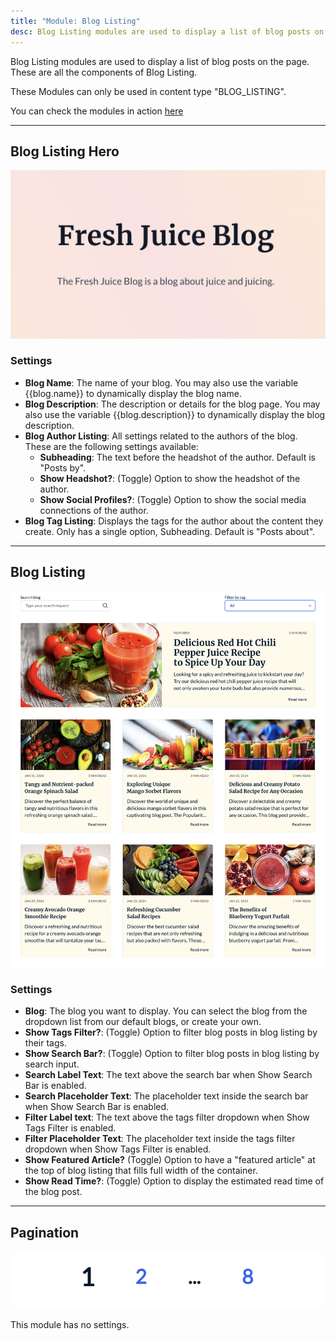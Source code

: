 ```yaml
---
title: "Module: Blog Listing"
desc: Blog Listing modules are used to display a list of blog posts on the page. These are all the components of Blog Listing.
---
```


Blog Listing modules are used to display a list of blog posts on the page. These are all the components of Blog Listing.

These Modules can only be used in content type "BLOG_LISTING".

You can check the modules in action [here](https://143910617.hs-sites-eu1.com/blog)

---

## Blog Listing Hero

<img src="./blog-listing-hero.png" alt="Screenshot of Blog Listing Hero Module" eleventy:widths="500" />

### Settings

- **Blog Name**: The name of your blog. You may also use the variable {{blog.name}} to dynamically display the blog name.
- **Blog Description**: The description or details for the blog page. You may also use the variable {{blog.description}} to dynamically display the blog description.
- **Blog Author Listing**: All settings related to the authors of the blog. These are the following settings available:
  - **Subheading**: The text before the headshot of the author. Default is "Posts by".
  - **Show Headshot?**: (Toggle) Option to show the headshot of the author.
  - **Show Social Profiles?**: (Toggle) Option to show the social media connections of the author.
- **Blog Tag Listing**: Displays the tags for the author about the content they create. Only has a single option, Subheading. Default is "Posts about".

---

## Blog Listing

<img src="./blog-listing.png" alt="Screenshot of Blog Listing Module" eleventy:widths="500" />

### Settings

- **Blog**: The blog you want to display. You can select the blog from the dropdown list from our default blogs, or create your own.
- **Show Tags Filter?**: (Toggle) Option to filter blog posts in blog listing by their tags.
- **Show Search Bar?**: (Toggle) Option to filter blog posts in blog listing by search input.
- **Search Label Text**: The text above the search bar when Show Search Bar is enabled.
- **Search Placeholder Text**: The placeholder text inside the search bar when Show Search Bar is enabled.
- **Filter Label text**: The text above the tags filter dropdown when Show Tags Filter is enabled.
- **Filter Placeholder Text**: The placeholder text inside the tags filter dropdown when Show Tags Filter is enabled.
- **Show Featured Article?** (Toggle) Option to have a "featured article" at the top of blog listing that fills full width of the container.
- **Show Read Time?**: (Toggle) Option to display the estimated read time of the blog post.

---

## Pagination

<img src="./pagination.png" alt="Screenshot of Pagination Module" eleventy:widths="300" />

This module has no settings.
